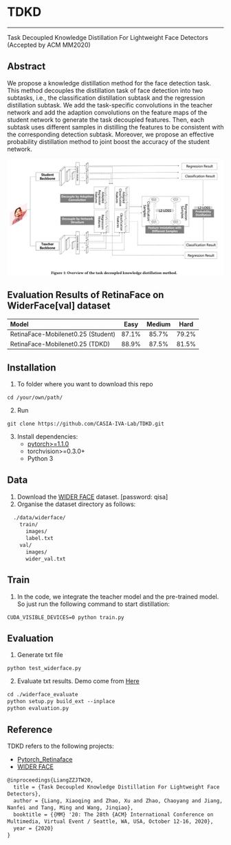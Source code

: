 
# TDKD
---------------------------------------

Task Decoupled Knowledge Distillation For Lightweight Face Detectors (Accepted by ACM MM2020)


## Abstract
We propose a knowledge distillation method for the face detection task. This method decouples the distillation task of face detection into two subtasks, i.e., the classification distillation subtask and the regression distillation subtask. We add the task-specific convolutions in the teacher network and add the adaption convolutions on the feature maps of the student network to generate the task decoupled features. Then, each subtask uses different samples in distilling the features to be consistent with the corresponding detection subtask. Moreover, we propose an effective probability distillation method to joint boost the accuracy of the student network.

![image](https://github.com/CASIA-IVA-Lab/TDKD/blob/master/figure.jpg)


## Evaluation Results of RetinaFace on WiderFace[val] dataset
| Model | Easy | Medium | Hard |
|:-|:-:|:-:|:-:|
| RetinaFace-Mobilenet0.25 (Student) | 87.1% | 85.7% | 79.2% |
| RetinaFace-Mobilenet0.25 (TDKD) | 88.9% | 87.5% | 81.5% |



## Installation
1. To folder where you want to download this repo
```shell
cd /your/own/path/
```

2. Run
```Shell
git clone https://github.com/CASIA-IVA-Lab/TDKD.git
```

3. Install dependencies:
    - [pytorch>=1.1.0](https://pytorch.org/)
    - torchvision>=0.3.0+
    - Python 3


## Data
1. Download the [WIDER FACE](https://pan.baidu.com/s/1BB86wsXx_2B8eLbC8RrMPA) dataset. [password: qisa]
2. Organise the dataset directory as follows:

```Shell
  ./data/widerface/
    train/
      images/
      label.txt
    val/
      images/
      wider_val.txt
```

## Train
1. In the code, we integrate the teacher model and the pre-trained model. So just run the following command to start distillation:
  ```Shell
  CUDA_VISIBLE_DEVICES=0 python train.py
  ```

## Evaluation
1. Generate txt file
```Shell
python test_widerface.py
```
2. Evaluate txt results. Demo come from [Here](https://github.com/wondervictor/WiderFace-Evaluation)
```Shell
cd ./widerface_evaluate
python setup.py build_ext --inplace
python evaluation.py
```


## Reference
TDKD refers to the following projects:
- [Pytorch_Retinaface](https://github.com/biubug6/Pytorch_Retinaface)
- [WIDER FACE](http://mmlab.ie.cuhk.edu.hk/projects/WIDERFace/WiderFace_Results.html)

```
@inproceedings{LiangZZJTW20,
  title = {Task Decoupled Knowledge Distillation For Lightweight Face Detectors},
  author = {Liang, Xiaoqing and Zhao, Xu and Zhao, Chaoyang and Jiang, Nanfei and Tang, Ming and Wang, Jinqiao},
  booktitle = {{MM} '20: The 28th {ACM} International Conference on Multimedia, Virtual Event / Seattle, WA, USA, October 12-16, 2020},
  year = {2020}
}
```
